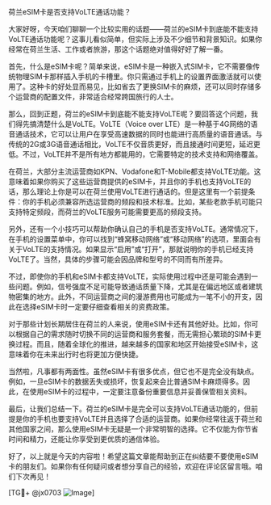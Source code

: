 荷兰eSIM卡是否支持VoLTE通话功能？

大家好呀，今天咱们聊聊一个比较实用的话题——荷兰的eSIM卡到底能不能支持VoLTE通话功能呢？这事儿看似简单，但实际上涉及不少细节和背景知识。如果你经常在荷兰生活、工作或者旅游，那这个话题绝对值得好好了解一番。

首先，什么是eSIM卡呢？简单来说，eSIM卡是一种嵌入式SIM卡，它不需要像传统物理SIM卡那样插入手机的卡槽里。你只需通过手机上的设置界面激活就可以使用了。这种卡的好处显而易见，比如省去了更换SIM卡的麻烦，还可以同时存储多个运营商的配置文件，非常适合经常跨国旅行的人士。

那么，回到正题，荷兰的eSIM卡到底能不能支持VoLTE呢？要回答这个问题，我们得先搞清楚什么是VoLTE。VoLTE（Voice over LTE）是一种基于4G网络的语音通话技术，它可以让用户在享受高速数据的同时也能进行高质量的语音通话。与传统的2G或3G语音通话相比，VoLTE不仅音质更好，而且接通时间更短，延迟更低。不过，VoLTE并不是所有地方都能用的，它需要特定的技术支持和网络覆盖。

在荷兰，大部分主流运营商如KPN、Vodafone和T-Mobile都支持VoLTE功能。这意味着如果你购买了这些运营商提供的eSIM卡，并且你的手机也支持VoLTE的话，那么理论上你是可以在荷兰使用VoLTE进行通话的。但是这里有一个前提条件：你的手机必须兼容所选运营商的频段和技术标准。比如，某些老款手机可能只支持特定频段，而荷兰的VoLTE服务可能需要更高的频段支持。

另外，还有一个小技巧可以帮助你确认自己的手机是否支持VoLTE。通常情况下，在手机的设置菜单中，你可以找到“蜂窝移动网络”或“移动网络”的选项，里面会有关于VoLTE的支持情况。如果显示“启用”或“打开”，那就说明你的手机已经支持VoLTE了。当然，具体的步骤可能会因品牌和型号的不同而有所差异。

不过，即使你的手机和eSIM卡都支持VoLTE，实际使用过程中还是可能会遇到一些问题。例如，信号强度不足可能导致通话质量下降，尤其是在偏远地区或者建筑物密集的地方。此外，不同运营商之间的漫游费用也可能成为一笔不小的开支，因此在选择eSIM卡时一定要仔细查看相关的资费政策。

对于那些计划长期居住在荷兰的人来说，使用eSIM卡还有其他好处。比如，你可以根据自己的需求随时切换不同的运营商和服务套餐，而无需担心繁琐的SIM卡更换过程。而且，随着全球化的推进，越来越多的国家和地区开始接受eSIM卡，这意味着你在未来出行时也将更加方便快捷。

当然啦，凡事都有两面性。虽然eSIM卡有很多优点，但它也不是完全没有缺点。例如，一旦eSIM卡的数据丢失或损坏，恢复起来会比普通SIM卡麻烦得多。因此，在使用eSIM卡的过程中，一定要注意备份重要信息并妥善保管相关资料。

最后，让我们总结一下。荷兰的eSIM卡是完全可以支持VoLTE通话功能的，但前提是你的手机也要支持VoLTE并且选择了合适的运营商。如果你经常往返于荷兰和其他国家之间，那么使用eSIM卡无疑是一个非常明智的选择。它不仅能为你节省时间和精力，还能让你享受到更优质的通信体验。

好了，以上就是今天的内容啦！希望这篇文章能帮助到正在纠结要不要使用eSIM卡的朋友们。如果你有任何疑问或者想分享自己的经验，欢迎在评论区留言哦。咱们下次再见！

[TG💪+ @jx0703 ![Image](https://github.com/user-attachments/assets/dbca1d08-cadb-493c-b0ec-ad6f7a83f270)]